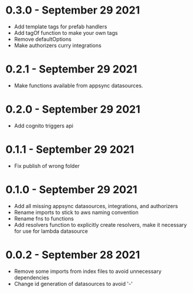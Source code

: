 # 0.3.0 - September 29 2021
- Add template tags for prefab handlers
- Add tagOf function to make your own tags
- Remove defaultOptions
- Make authorizers curry integrations
# 0.2.1 - September 29 2021
- Make functions available from appsync datasources.
# 0.2.0 - September 29 2021
- Add cognito triggers api

# 0.1.1 - September 29 2021
- Fix publish of wrong folder

# 0.1.0 - September 29 2021
- Add all missing appsync datasources, integrations, and authorizers
- Rename imports to stick to aws naming convention 
- Rename fns to functions
- Add resolvers function to explicitly create resolvers, make it necessary for use for lambda datasource 

# 0.0.2 - September 28 2021
- Remove some imports from index files to avoid unnecessary dependencies
- Change id generation of datasources to avoid '-'
